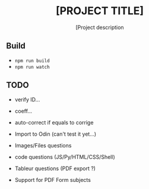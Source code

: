 <div align="center">
  <h1>[PROJECT TITLE]</h1>

  <p>[Project description</p>
</div>

## Build

- `npm run build`
- `npm run watch`

## TODO

- verify ID...
- coeff...
- auto-correct if equals to corrige

- Import to Odin (can't test it yet...)

- Images/Files questions
- code questions (JS/Py/HTML/CSS/Shell)
- Tableur questions (PDF export ?)
- Support for PDF Form subjects